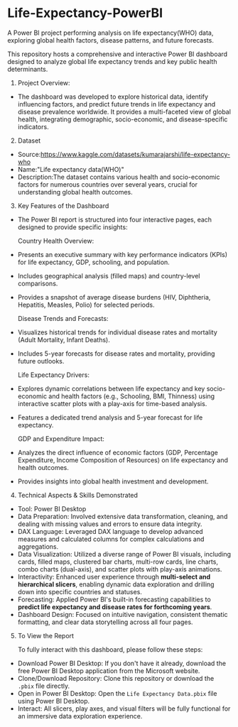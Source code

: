 # Life-Expectancy-PowerBI
A Power BI project performing analysis on life expectancy(WHO) data, exploring global health factors, disease patterns, and future forecasts.

This repository hosts a comprehensive and interactive Power BI dashboard designed to analyze global life expectancy trends and key public health determinants.

1. Project Overview:
* The dashboard was developed to explore historical data, identify influencing factors, and predict future trends in life expectancy and disease prevalence worldwide. It provides a multi-faceted view of global health, integrating demographic, socio-economic, and disease-specific indicators.

2. Dataset
* Source:https://www.kaggle.com/datasets/kumarajarshi/life-expectancy-who
* Name:"Life expectancy data(WHO)"
* Description:The dataset contains various health and socio-economic factors for numerous countries over several years, crucial for understanding global health outcomes.

3. Key Features of the Dashboard
* The Power BI report is structured into four interactive pages, each designed to provide specific insights:
    
    Country Health Overview:
* Presents an executive summary with key performance indicators (KPIs) for life expectancy, GDP, schooling, and population.
* Includes geographical analysis (filled maps) and country-level comparisons.
* Provides a snapshot of average disease burdens (HIV, Diphtheria, Hepatitis, Measles, Polio) for selected periods.

  Disease Trends and Forecasts:
* Visualizes historical trends for individual disease rates and mortality (Adult Mortality, Infant Deaths).
* Includes 5-year forecasts for disease rates and mortality, providing future outlooks.

  Life Expectancy Drivers:
* Explores dynamic correlations between life expectancy and key socio-economic and health factors (e.g., Schooling, BMI, Thinness) using interactive scatter plots with a play-axis for time-based analysis.    
* Features a dedicated trend analysis and 5-year forecast for life expectancy.

  GDP and Expenditure Impact:
* Analyzes the direct influence of economic factors (GDP, Percentage Expenditure, Income Composition of Resources) on life expectancy and health outcomes.
* Provides insights into global health investment and development.

4. Technical Aspects & Skills Demonstrated

* Tool: Power BI Desktop
* Data Preparation: Involved extensive data transformation, cleaning, and dealing with missing values and errors to ensure data integrity.
* DAX Language: Leveraged DAX language to develop advanced measures and calculated columns for complex calculations and aggregations.
* Data Visualization: Utilized a diverse range of Power BI visuals, including cards, filled maps, clustered bar charts, multi-row cards, line charts, combo charts (dual-axis), and scatter plots with play-axis animations.
* Interactivity: Enhanced user experience through **multi-select and hierarchical slicers**, enabling dynamic data exploration and drilling down into specific countries and statuses.
* Forecasting: Applied Power BI's built-in forecasting capabilities to **predict life expectancy and disease rates for forthcoming years**.
* Dashboard Design: Focused on intuitive navigation, consistent thematic formatting, and clear data storytelling across all four pages.

5. To View the Report

    To fully interact with this dashboard, please follow these steps:

* Download Power BI Desktop: If you don't have it already, download the free Power BI Desktop application from the Microsoft website.
* Clone/Download Repository: Clone this repository or download the `.pbix` file directly.
* Open in Power BI Desktop: Open the `Life Expectancy Data.pbix` file using Power BI Desktop.
* Interact: All slicers, play axes, and visual filters will be fully functional for an immersive data exploration experience.
